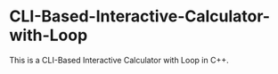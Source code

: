 # CLI-Based-Interactive-Calculator-with-Loop
This is a CLI-Based Interactive Calculator with Loop in C++.
